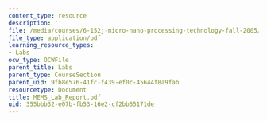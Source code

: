 ```yaml
---
content_type: resource
description: ''
file: /media/courses/6-152j-micro-nano-processing-technology-fall-2005/355bbb32e07bfb5316e2cf2bb55171de_MEMS_Lab_Report.pdf
file_type: application/pdf
learning_resource_types:
- Labs
ocw_type: OCWFile
parent_title: Labs
parent_type: CourseSection
parent_uid: 9fb8e576-41fc-f439-ef0c-45644f8a9fab
resourcetype: Document
title: MEMS_Lab_Report.pdf
uid: 355bbb32-e07b-fb53-16e2-cf2bb55171de
---
```

